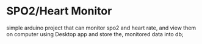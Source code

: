 # SPO2/Heart Monitor

simple arduino project that can monitor spo2 and heart rate,
and view them on computer using Desktop app and store the,
monitored data into db;